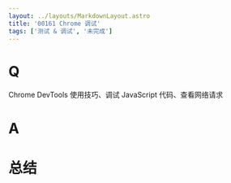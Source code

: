 ```yaml
---
layout: ../layouts/MarkdownLayout.astro
title: '00161 Chrome 调试'
tags: ['测试 & 调试', '未完成']
---
```


# Q

Chrome DevTools 使用技巧、调试 JavaScript 代码、查看网络请求

# A



# 总结



<script>
  function func() {

  }
  
</script>
